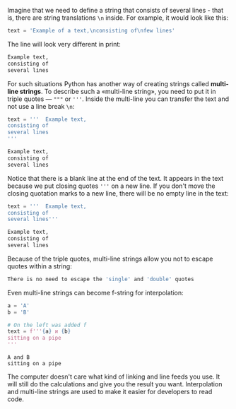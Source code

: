 
Imagine that we need to define a string that consists of several lines - that is, there are string translations `\n` inside. For example, it would look like this:

```python
text = 'Example of a text,\nconsisting of\nfew lines'
```

The line will look very different in print:

```bash
Example text,
consisting of
several lines
```

For such situations Python has another way of creating strings called **multi-line strings**. To describe such a «multi-line string», you need to put it in triple quotes — `"""` or `'''`. Inside the multi-line you can transfer the text and not use a line break `\n`:

```python
text = '''  Example text,
consisting of
several lines
'''
```

```bash
Example text,
consisting of
several lines

```

Notice that there is a blank line at the end of the text. It appears in the text because we put closing quotes `'''` on a new line. If you don't move the closing quotation marks to a new line, there will be no empty line in the text:

```python
text = '''  Example text,
consisting of
several lines'''
```

```bash
Example text,
consisting of
several lines
```

Because of the triple quotes, multi-line strings allow you not to escape quotes within a string:

```bash
There is no need to escape the 'single' and 'double' quotes
```

Even multi-line strings can become f-string for interpolation:

```python
a = 'A'
b = 'B'

# On the left was added f
text = f'''{a} и {b}
sitting on a pipe
'''
```

```text
А and B
sitting on a pipe

```

The computer doesn't care what kind of linking and line feeds you use. It will still do the calculations and give you the result you want. Interpolation and multi-line strings are used to make it easier for developers to read code.
